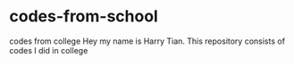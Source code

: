 # codes-from-school
codes from college
Hey my name is Harry Tian. This repository consists of codes I did in college
